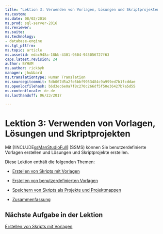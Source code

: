 ```yaml
---
title: "Lektion 3: Verwenden von Vorlagen, Lösungen und Skriptprojekten | Microsoft-Dokumentation"
ms.custom: 
ms.date: 08/02/2016
ms.prod: sql-server-2016
ms.reviewer: 
ms.suite: 
ms.technology:
- database-engine
ms.tgt_pltfrm: 
ms.topic: article
ms.assetid: edac948a-18bb-4301-9504-945056727f63
caps.latest.revision: 24
author: BYHAM
ms.author: rickbyh
manager: jhubbard
ms.translationtype: Human Translation
ms.sourcegitcommit: 5db067d5a2fe5bbf9953484c9a999ed7b1fcddae
ms.openlocfilehash: b6d3ec6e0a7f8c270c266df5f50e36427b7a5d55
ms.contentlocale: de-de
ms.lasthandoff: 06/23/2017

---
```

# <a name="lesson-3-working-with-templates-solutions-and-script-projects"></a>Lektion 3: Verwenden von Vorlagen, Lösungen und Skriptprojekten
Mit [!INCLUDE[ssManStudioFull](../../includes/ssmanstudiofull-md.md)] (SSMS) können Sie benutzerdefinierte Vorlagen erstellen und Lösungen und Skriptprojekte erstellen.  
  
Diese Lektion enthält die folgenden Themen:  
  
-   [Erstellen von Skripts mit Vorlagen](https://msdn.microsoft.com/library/ms170113.aspx)  
  
-   [Erstellen von benutzerdefinierten Vorlagen](https://msdn.microsoft.com/library/ms166841.aspx)  
  
-   [Speichern von Skripts als Projekte und Projektmappen](https://msdn.microsoft.com/library/ms167154.aspx)  
  
-   [Zusammenfassung](https://msdn.microsoft.com/library/ms170152.aspx)  
  
## <a name="next-task-in-lesson"></a>Nächste Aufgabe in der Lektion  
[Erstellen von Skripts mit Vorlagen](../../tools/sql-server-management-studio/lesson-3-1-create-scripts-using-templates.md)  
  
  
  


